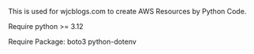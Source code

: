 This is used for wjcblogs.com to create AWS Resources by Python Code.

Require python >= 3.12

Require Package: boto3 python-dotenv

